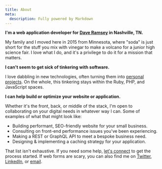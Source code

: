 ```yaml
---
title: About
meta:
  description: Fully powered by Markdown
---
```


**I'm a web application developer for [Dave Ramsey](https://ramseysolutions.com) in Nashville, TN.**

My family and I moved here in 2015 from Minnesota, where "soda" is just short for the stuff you mix with vinegar to make a volcano for a junior high science fair. I love what I do, and it's a privilege to do it for a mission that matters.

**I can't seem to get sick of tinkering with software.**

I love dabbling in new technologies, often turning them into [personal projects](/projects). On the whole, this tinkering stays within the Ruby, PHP, and JavaScript spaces.

**I can help build or optimize your website or application.**

Whether it's the front, back, or middle of the stack, I'm open to collaborating on your digital needs in whatever way I can. Some of examples of what that might look like:

- Building performant, SEO-friendly website for your small business.
- Consulting on front-end performance issues you've been experiencing.
- Making a REST or GraphQL API to meet a bespoke business need.
- Designing & implementing a caching strategy for your application.

That list isn't exhaustive. If you need some help, [let's connect](/contact) to get the process started. If web forms are scary, you can also find me on [Twitter](https://twitter.com/amacarthur), [LinkedIn](https://www.linkedin.com/in/alexmacarthur/), or [email](mailto:alex@macarthur.me).

